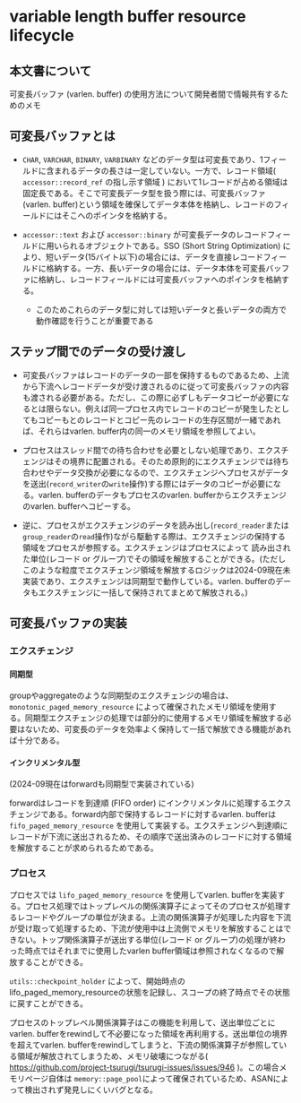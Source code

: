 # variable length buffer resource lifecycle

## 本文書について

可変長バッファ (varlen. buffer) の使用方法について開発者間で情報共有するためのメモ

## 可変長バッファとは

- `CHAR`, `VARCHAR`, `BINARY`, `VARBINARY` などのデータ型は可変長であり、1フィールドに含まれるデータの長さは一定していない。一方で、レコード領域( `accessor::record_ref` の指し示す領域 ) において1レコードが占める領域は固定長である。そこで可変長データ型を扱う際には、可変長バッファ(varlen. buffer)という領域を確保してデータ本体を格納し、レコードのフィールドにはそこへのポインタを格納する。

- `accessor::text` および `accessor::binary` が可変長データのレコードフィールドに用いられるオブジェクトである。SSO (Short String Optimization) により、短いデータ(15バイト以下)の場合には、データを直接レコードフィールドに格納する。一方、長いデータの場合には、データ本体を可変長バッファに格納し、レコードフィールドには可変長バッファへのポインタを格納する。
  - このためこれらのデータ型に対しては短いデータと長いデータの両方で動作確認を行うことが重要である

## ステップ間でのデータの受け渡し

- 可変長バッファはレコードのデータの一部を保持するものであるため、上流から下流へレコードデータが受け渡されるのに従って可変長バッファの内容も渡される必要がある。ただし、この際に必ずしもデータコピーが必要になるとは限らない。例えば同一プロセス内でレコードのコピーが発生したとしてもコピーもとのレコードとコピー先のレコードの生存区間が一緒であれば、それらはvarlen. buffer内の同一のメモリ領域を参照してよい。

- プロセスはスレッド間での待ち合わせを必要としない処理であり、エクスチェンジはその境界に配置される。そのため原則的にエクスチェンジでは待ち合わせやデータ交換が必要になるので、エクスチェンジへプロセスがデータを送出(`record_writer`の`write`操作)する際にはデータのコピーが必要になる。varlen. bufferのデータもプロセスのvarlen. bufferからエクスチェンジのvarlen. bufferへコピーする。

- 逆に、プロセスがエクスチェンジのデータを読み出し(`record_reader`または`group_reader`の`read`操作)ながら駆動する際は、エクスチェンジの保持する領域をプロセスが参照する。エクスチェンジはプロセスによって 読み出された単位(レコード or グループ)でその領域を解放することができる。(ただしこのような粒度でエクスチェンジ領域を解放するロジックは2024-09現在未実装であり、エクスチェンジは同期型で動作している。varlen. bufferのデータもエクスチェンジに一括して保持されてまとめて解放される。)

## 可変長バッファの実装

### エクスチェンジ

#### 同期型

groupやaggregateのような同期型のエクスチェンジの場合は、`monotonic_paged_memory_resource` によって確保されたメモリ領域を使用する。同期型エクスチェンジの処理では部分的に使用するメモリ領域を解放する必要はないため、可変長のデータを効率よく保持して一括で解放できる機能があれば十分である。

#### インクリメンタル型

(2024-09現在はforwardも同期型で実装されている)

forwardはレコードを到達順 (FIFO order) にインクリメンタルに処理するエクスチェンジである。forward内部で保持するレコードに対するvarlen. bufferは `fifo_paged_memory_resource` を使用して実装する。エクスチェンジへ到達順にレコードが下流に送出されるため、その順序で送出済みのレコードに対する領域を解放することが求められるためである。

### プロセス

プロセスでは `lifo_paged_memory_resource` を使用してvarlen. bufferを実装する。プロセス処理ではトップレベルの関係演算子によってそのプロセスが処理するレコードやグループの単位が決まる。上流の関係演算子が処理した内容を下流が受け取って処理するため、下流が使用中は上流側でメモリを解放することはできない。トップ関係演算子が送出する単位(レコード or グループ)の処理が終わった時点ではそれまでに使用したvarlen buffer領域は参照されなくなるので解放することができる。

`utils::checkpoint_holder` によって、開始時点のlifo_paged_memory_resourceの状態を記録し、スコープの終了時点でその状態に戻すことができる。

プロセスのトップレベル関係演算子はこの機能を利用して、送出単位ごとにvarlen. bufferをrewindして不必要になった領域を再利用する。送出単位の境界を超えてvarlen. bufferをrewindしてしまうと、下流の関係演算子が参照している領域が解放されてしまうため、メモリ破壊につながる( https://github.com/project-tsurugi/tsurugi-issues/issues/946 )。この場合メモリページ自体は `memory::page_pool`によって確保されているため、ASANによって検出されず発見しにくいバグとなる。
